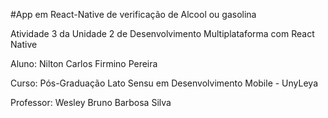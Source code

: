 #App em React-Native de verificação de Alcool ou gasolina

Atividade 3 da Unidade 2 de Desenvolvimento Multiplataforma com React Native

Aluno: Nilton Carlos Firmino Pereira

Curso: Pós-Graduação Lato Sensu em Desenvolvimento Mobile - UnyLeya

Professor: Wesley Bruno Barbosa Silva
